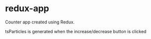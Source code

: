 # redux-app
Counter app created using Redux. 

tsParticles is generated when the increase/decrease button is clicked 
